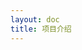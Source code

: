 ```yaml
---
layout: doc
title: 项目介绍
---
```


<script setup>
import { defineAsyncComponent } from 'vue'
const Friend = defineAsyncComponent(() => 
  import('./.vitepress/theme/components/Projects.vue')
)
</script>

<ClientOnly>
  <Friend />
</ClientOnly>